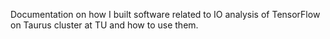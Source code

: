 Documentation on how I built software related to IO analysis of TensorFlow on Taurus cluster at TU  and how to use them.